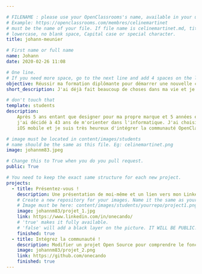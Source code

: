 ```yaml
---

# FILENAME : please use your OpenClassrooms's name, available in your url.
# Example: https://openclassrooms.com/membres/celinemartinet
# must be the name of your file. If file name is celinemartinet.md, title is celinemartinet.
# lowercase, no blank space, Capital case or special character.
title: johann-meunier

# First name or full name
name: Johann
date: 2020-02-26 11:08

# One line.
# If you need more space, go to the next line and add 4 spaces on the left, as in 'description'.
objective: Réussir ma formation diplômante pour démarrer une nouvelle carrière !
short_description: J'ai déjà fait beaucoup de choses dans ma vie et je ne compte pas m'arrêter là !

# don't touch that
template: students
description: 
    Après 5 ans entant que designer pour ma propre marque et 5 années entant que commercial wholesale dans le domaine du prêt à porter luxe, 
    j'ai décidé à 43 ans de m'orienter dans l'informatique. J'ai choisi la formation développeur d'applications
    iOS mobile et je suis très heureux d'intégrer la communauté OpenClassrooms. 

# image must be located in content/images/students
# name should be the same as this file. Eg: celinemartinet.png
image: johannm83.jpeg 

# Change this to True when you do you pull request.
public: True

# You need to keep the exact same structure for each new project.
projects:
  - title: Présentez-vous !
    description: Une présentation de moi-même et un lien vers mon LinkedIn.
    # Create a new repository for your images. Name it the same as your nickname and profile picture.
    # Image must be here: content/images/students/yourrepo/project1.png
    image: johannm83/projet_1.jpg
    link: https://www.linkedin.com/in/onecando/
    # 'true' makes it fully available.
    # 'false' will add a black layer on the picture. IT WILL BE PUBLIC!
    finished: true
  - title: Intégrez la communauté !
    description: Modifier un projet Open Source pour comprendre le fonctionnement de Git, de Github et des pull requests. 
    image: johannm83/projet_2.png
    link: https://github.com/onecando
    finished: true
---
```


